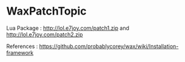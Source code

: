 # WaxPatchTopic

Lua Package : http://lol.e7joy.com/patch1.zip and http://lol.e7joy.com/patch2.zip

References : https://github.com/probablycorey/wax/wiki/Installation-framework

